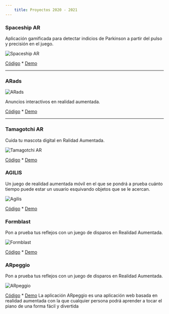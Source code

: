```yaml
---
    title: Proyectos 2020 - 2021
---
```

### Spaceship AR
Aplicación gamificada para detectar indicios de Parkinson a partir del pulso y precisión en el juego.

![Spaceship AR](https://andreabellucci.github.io/inmersivos/images/logo_spaceshipar.png "Spaceship AR")

[Código](https://replit.com/@ANDREABELLUCCI1/spaceshipar) * [Demo](https://spaceshipar.andreabellucci1.repl.co)

***

### ARads

![ARads](https://andreabellucci.github.io/inmersivos/images/logo_arads.png "ARads")

Anuncios interactivos en realidad aumentada.

[Código](https://replit.com/@ANDREABELLUCCI1/arads) * [Demo](https://arads.andreabellucci1.repl.co)

***

### Tamagotchi AR
Cuida tu mascota digital en Ralidad Aumentada.

![Tamagotchi AR](https://andreabellucci.github.io/inmersivos/images/logo_tamagotchiar.png "Tamagotchi AR")

[Código](https://replit.com/@ANDREABELLUCCI1/tamagotchiar) * [Demo](https://tamagotchiar.andreabellucci1.repl.co)

### AGILIS
Un juego de realidad aumentada móvil en el que se pondrá a prueba cuánto tiempo puede estar un usuario esquivando objetos que se le acercan.

![Agilis](https://andreabellucci.github.io/inmersivos/images/logo_agilis.png "Agilis")

[Código](https://replit.com/@ANDREABELLUCCI1/agilis) * [Demo](https://agilis.andreabellucci1.repl.co)

### Formblast
Pon a prueba tus reflejos con un juego de disparos en Realidad Aumentada.

![Formblast](https://andreabellucci.github.io/inmersivos/images/logo_formblast.png "Formblast")

[Código](https://replit.com/@ANDREABELLUCCI1/formblast) * [Demo](https://formblast.andreabellucci1.repl.co)

### ARpeggio
Pon a prueba tus reflejos con un juego de disparos en Realidad Aumentada.

![ARpeggio](https://andreabellucci.github.io/inmersivos/images/logo_arpeggio.png "ARpeggio")

[Código](https://replit.com/@ANDREABELLUCCI1/arpeggio) * [Demo](https://arpeggio.andreabellucci1.repl.co)
La aplicación ARpeggio es una aplicación web basada en realidad aumentada con la que cualquier persona podrá aprender a tocar el piano de una forma fácil y divertida